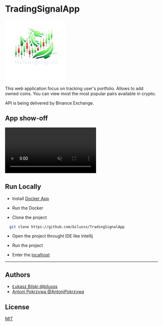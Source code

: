 
# TradingSignalApp
<img src="src/main/resources/img/logo-removebg.png" width="200" height="200">

This web application focus on tracking user's portfolio.
Allows to add owned coins. You can view most the most popular pairs available in crypto.

API is being delivered by Binance Exchange.

<!--<img src="https://public.bnbstatic.com/20190405/eb2349c3-b2f8-4a93-a286-8f86a62ea9d8.png" alt="icon" width="50" height="50">-->

## App show-off

<video controls muted loading="lazy"> <source src="/Documentation/AppShowOff.mp4" type="video/mp4"> Video was not loaded correctly </video>


## Run Locally

- Install [Docker App](https://www.docker.com/)

- Run the Docker

- Clone the project

```bash
  git clone https://github.com/bilusss/TradingSignalApp
```

- Open the project throught IDE like Intellij

<!--```bash
  cd */TradingSignalApp
```-->
- Run the project

- Enter the [localhost](http://localhost:8080/)


------
## Authors

- [Łukasz Bilski @bilusss](https://github.com/bilusss)
- [Antoni Pokrzywa @AntoniPokrzywa](https://github.com/AntoniPokrzywa)
  
## License

[MIT](https://choosealicense.com/licenses/mit/)
